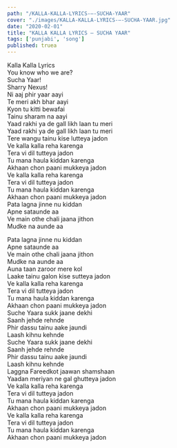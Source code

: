 ```yaml
---
path: "/KALLA-KALLA-LYRICS-–-SUCHA-YAAR"
cover: "./images/KALLA-KALLA-LYRICS-–-SUCHA-YAAR.jpg"
date: "2020-02-01"
title: "KALLA KALLA LYRICS – SUCHA YAAR"
tags: ['punjabi', 'song']
published: truea
---
```

  
Kalla Kalla Lyrics  
You know who we are?  
Sucha Yaar!  
Sharry Nexus!  
Ni aaj phir yaar aayi  
Te meri akh bhar aayi  
Kyon tu kitti bewafai  
Tainu sharam na aayi  
Yaad rakhi ya de gall likh laan tu meri  
Yaad rakhi ya de gall likh laan tu meri  
Tere wangu tainu kise lutteya jadon  
Ve kalla kalla reha karenga  
Tera vi dil tutteya jadon  
Tu mana haula kiddan karenga  
Akhaan chon paani mukkeya jadon  
Ve kalla kalla reha karenga  
Tera vi dil tutteya jadon  
Tu mana haula kiddan karenga  
Akhaan chon paani mukkeya jadon  
Pata lagna jinne nu kiddan  
Apne sataunde aa  
Ve main othe chali jaana jithon  
Mudke na aunde aa  
  
  
  
  
  
  
Pata lagna jinne nu kiddan  
Apne sataunde aa  
Ve main othe chali jaana jithon  
Mudke na aunde aa  
Auna taan zaroor mere kol  
Laake tainu galon kise sutteya jadon  
Ve kalla kalla reha karenga  
Tera vi dil tutteya jadon  
Tu mana haula kiddan karenga  
Akhaan chon paani mukkeya jadon  
Suche Yaara sukk jaane dekhi  
Saanh jehde rehnde  
Phir dassu tainu aake jaundi  
Laash kihnu kehnde  
Suche Yaara sukk jaane dekhi  
Saanh jehde rehnde  
Phir dassu tainu aake jaundi  
Laash kihnu kehnde  
Laggna Fareedkot jaawan shamshaan  
Yaadan meriyan ne gal ghutteya jadon  
Ve kalla kalla reha karenga  
Tera vi dil tutteya jadon  
Tu mana haula kiddan karenga  
Akhaan chon paani mukkeya jadon  
Ve kalla kalla reha karenga  
Tera vi dil tutteya jadon  
Tu mana haula kiddan karenga  
Akhaan chon paani mukkeya jadon  
